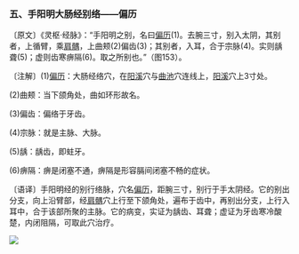 ### 五、手阳明大肠经别络——偏历

〔原文〕《灵枢·经脉》：“手阳明之别，名曰[偏历](https://www.gmzyjc.com/read/zjs/zjs3.1.1-3-0.1.2.3.6.md)(1)。去腕三寸，别入太阴，其别者，上循臂，乘[肩髃](https://www.gmzyjc.com/read/zjs/zjs3.1.1-3-0.1.2.3.15.md)，上曲颊(2)偏齿(3)；其别者，入耳，合于宗脉(4)。实则龋聋(5)；虚则齿寒痹隔(6)。取之所别也。”（图153）。

〔注解〕(1)[偏历](https://www.gmzyjc.com/read/zjs/zjs3.1.1-3-0.1.2.3.6.md)：大肠经络穴，在[阳溪](https://www.gmzyjc.com/read/zjs/zjs3.1.1-3-0.1.2.3.5.md)穴与[曲池](https://www.gmzyjc.com/read/zjs/zjs3.1.1-3-0.1.2.3.11.md)穴连线上，[阳溪](https://www.gmzyjc.com/read/zjs/zjs3.1.1-3-0.1.2.3.5.md)穴上3寸处。

(2)曲颊：当下颌角处，曲如环形故名。

(3)偏齿：偏络于牙齿。

(4)宗脉：就是主脉、大脉。

(5)龋：龋齿，即蛀牙。

(6)痹隔：痹是闭塞不通，痹隔是形容膈间闭塞不畅的症状。

〔语译〕手阳明经的别行络脉，穴名[偏历](https://www.gmzyjc.com/read/zjs/zjs3.1.1-3-0.1.2.3.6.md)，距腕三寸，别行于手太阴经。它的别出分支，向上沿臂部，经[肩髃](https://www.gmzyjc.com/read/zjs/zjs3.1.1-3-0.1.2.3.15.md)穴上行至下颌角处，遍布于齿中，再别出分支，上行入耳中，合于该部所聚的主脉。它的病变，实证为龋齿、耳聋；虚证为牙齿寒冷酸楚，内闭阻隔，可取此穴治疗。

![](img/图153.jpg)
